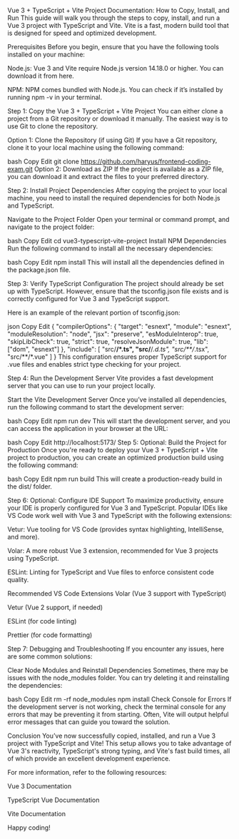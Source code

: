 Vue 3 + TypeScript + Vite Project Documentation: How to Copy, Install, and Run
This guide will walk you through the steps to copy, install, and run a Vue 3 project with TypeScript and Vite. Vite is a fast, modern build tool that is designed for speed and optimized development.

Prerequisites
Before you begin, ensure that you have the following tools installed on your machine:

Node.js: Vue 3 and Vite require Node.js version 14.18.0 or higher. You can download it from here.

NPM: NPM comes bundled with Node.js. You can check if it’s installed by running npm -v in your terminal.

Step 1: Copy the Vue 3 + TypeScript + Vite Project
You can either clone a project from a Git repository or download it manually. The easiest way is to use Git to clone the repository.

Option 1: Clone the Repository (if using Git)
If you have a Git repository, clone it to your local machine using the following command:

bash
Copy
Edit
git clone https://github.com/haryus/frontend-coding-exam.git
Option 2: Download as ZIP
If the project is available as a ZIP file, you can download it and extract the files to your preferred directory.

Step 2: Install Project Dependencies
After copying the project to your local machine, you need to install the required dependencies for both Node.js and TypeScript.

Navigate to the Project Folder
Open your terminal or command prompt, and navigate to the project folder:

bash
Copy
Edit
cd vue3-typescript-vite-project
Install NPM Dependencies
Run the following command to install all the necessary dependencies:

bash
Copy
Edit
npm install
This will install all the dependencies defined in the package.json file.

Step 3: Verify TypeScript Configuration
The project should already be set up with TypeScript. However, ensure that the tsconfig.json file exists and is correctly configured for Vue 3 and TypeScript support.

Here is an example of the relevant portion of tsconfig.json:

json
Copy
Edit
{
  "compilerOptions": {
    "target": "esnext",
    "module": "esnext",
    "moduleResolution": "node",
    "jsx": "preserve",
    "esModuleInterop": true,
    "skipLibCheck": true,
    "strict": true,
    "resolveJsonModule": true,
    "lib": ["dom", "esnext"]
  },
  "include": [
    "src/**/*.ts",
    "src/**/*.d.ts",
    "src/**/*.tsx",
    "src/**/*.vue"
  ]
}
This configuration ensures proper TypeScript support for .vue files and enables strict type checking for your project.

Step 4: Run the Development Server
Vite provides a fast development server that you can use to run your project locally.

Start the Vite Development Server
Once you’ve installed all dependencies, run the following command to start the development server:

bash
Copy
Edit
npm run dev
This will start the development server, and you can access the application in your browser at the URL:

bash
Copy
Edit
http://localhost:5173/
Step 5: Optional: Build the Project for Production
Once you're ready to deploy your Vue 3 + TypeScript + Vite project to production, you can create an optimized production build using the following command:

bash
Copy
Edit
npm run build
This will create a production-ready build in the dist/ folder.

Step 6: Optional: Configure IDE Support
To maximize productivity, ensure your IDE is properly configured for Vue 3 and TypeScript. Popular IDEs like VS Code work well with Vue 3 and TypeScript with the following extensions:

Vetur: Vue tooling for VS Code (provides syntax highlighting, IntelliSense, and more).

Volar: A more robust Vue 3 extension, recommended for Vue 3 projects using TypeScript.

ESLint: Linting for TypeScript and Vue files to enforce consistent code quality.

Recommended VS Code Extensions
Volar (Vue 3 support with TypeScript)

Vetur (Vue 2 support, if needed)

ESLint (for code linting)

Prettier (for code formatting)

Step 7: Debugging and Troubleshooting
If you encounter any issues, here are some common solutions:

Clear Node Modules and Reinstall Dependencies
Sometimes, there may be issues with the node_modules folder. You can try deleting it and reinstalling the dependencies:

bash
Copy
Edit
rm -rf node_modules
npm install
Check Console for Errors
If the development server is not working, check the terminal console for any errors that may be preventing it from starting. Often, Vite will output helpful error messages that can guide you toward the solution.

Conclusion
You’ve now successfully copied, installed, and run a Vue 3 project with TypeScript and Vite! This setup allows you to take advantage of Vue 3's reactivity, TypeScript's strong typing, and Vite's fast build times, all of which provide an excellent development experience.

For more information, refer to the following resources:

Vue 3 Documentation

TypeScript Vue Documentation

Vite Documentation

Happy coding!








